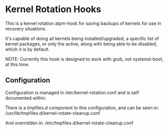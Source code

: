 # Kernel Rotation Hooks

This is a kernel rotation alpm-hook for saving backups of kernels for use in recovery situations.

It's capable of doing all kernels being installed/upgraded, a specific list of kernel packages, or only the active, along with being able to be disabled, which it is by default.

NOTE: Currently this hook is designed to work with grub, not systemd-boot, at this time.

## Configuration

Configuration is managed in /etc/kernel-rotation.conf and is self documented within.

There is a tmpfiles.d component to this configuration, and can be seen in:
/usr/lib/tmpfiles.d/kernel-rotate-cleanup.conf

And overridden in:
/etc/tmpfiles.d/kernel-rotate-cleanup.conf

